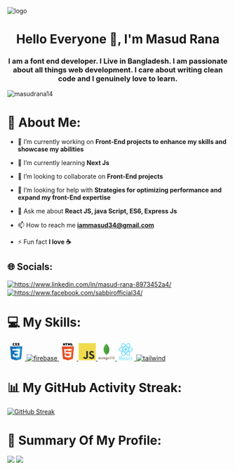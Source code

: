
![logo](https://github.com/MasudRana14/MasudRana14/blob/main/asset/mygithubpng.png?raw=true)


<h1 align="center">Hello Everyone 👋, I'm Masud Rana</h1>
<h3 align="center">I am a font end developer. I Live in Bangladesh. I am passionate about all things web development. I care about writing clean code and I genuinely love to learn.</h3>

<p align="left"> <img src="https://komarev.com/ghpvc/?username=masudrana14&label=Profile%20views&color=0e75b6&style=flat" alt="masudrana14" /> </p>

# 💫 About Me:

- 🔭 I’m currently working on **Front-End projects to enhance my skills and showcase my abilities**

- 🌱 I’m currently learning **Next Js**

- 👯 I’m looking to collaborate on **Front-End projects**

- 🤝 I’m looking for help with **Strategies for optimizing performance and expand my front-End expertise**

- 💬 Ask me about **React JS, java Script, ES6, Express Js**

- 📫 How to reach me **iammasud34@gmail.com**

- ⚡ Fun fact **I love ☕**

## 🌐 Socials:
<p align="left">
<a href="https://linkedin.com/in/https://www.linkedin.com/in/masud-rana-8973452a4/" target="blank"><img align="center" src="https://raw.githubusercontent.com/rahuldkjain/github-profile-readme-generator/master/src/images/icons/Social/linked-in-alt.svg" alt="https://www.linkedin.com/in/masud-rana-8973452a4/" height="30" width="40" /></a>
<a href="https://fb.com/https://www.facebook.com/sabbirofficial34/" target="blank"><img align="center" src="https://raw.githubusercontent.com/rahuldkjain/github-profile-readme-generator/master/src/images/icons/Social/facebook.svg" alt="https://www.facebook.com/sabbirofficial34/" height="30" width="40" /></a>
</p>

# 💻 My Skills:
<p align="left"> <a href="https://www.w3schools.com/css/" target="_blank" rel="noreferrer"> <img src="https://raw.githubusercontent.com/devicons/devicon/master/icons/css3/css3-original-wordmark.svg" alt="css3" width="40" height="40"/> </a> <a href="https://firebase.google.com/" target="_blank" rel="noreferrer"> <img src="https://www.vectorlogo.zone/logos/firebase/firebase-icon.svg" alt="firebase" width="40" height="40"/> </a> <a href="https://www.w3.org/html/" target="_blank" rel="noreferrer"> <img src="https://raw.githubusercontent.com/devicons/devicon/master/icons/html5/html5-original-wordmark.svg" alt="html5" width="40" height="40"/> </a> <a href="https://developer.mozilla.org/en-US/docs/Web/JavaScript" target="_blank" rel="noreferrer"> <img src="https://raw.githubusercontent.com/devicons/devicon/master/icons/javascript/javascript-original.svg" alt="javascript" width="40" height="40"/> </a> <a href="https://www.mongodb.com/" target="_blank" rel="noreferrer"> <img src="https://raw.githubusercontent.com/devicons/devicon/master/icons/mongodb/mongodb-original-wordmark.svg" alt="mongodb" width="40" height="40"/> </a> <a href="https://reactjs.org/" target="_blank" rel="noreferrer"> <img src="https://raw.githubusercontent.com/devicons/devicon/master/icons/react/react-original-wordmark.svg" alt="react" width="40" height="40"/> </a> <a href="https://tailwindcss.com/" target="_blank" rel="noreferrer"> <img src="https://www.vectorlogo.zone/logos/tailwindcss/tailwindcss-icon.svg" alt="tailwind" width="40" height="40"/> </a> </p>

# 📊 My GitHub Activity Streak:

[![GitHub Streak](https://github-readme-streak-stats.herokuapp.com?user=MasudRana14&theme=blue-green&hide_border=true&border_radius=4.6)](https://git.io/streak-stats)


# 📗 Summary Of My Profile:

![](https://github-readme-stats.vercel.app/api?username=masudrana14&theme=chartreuse-dark&hide_border=false&include_all_commits=true&count_private=true) ![](https://github-readme-stats.vercel.app/api/top-langs/?username=masudrana14&theme=chartreuse-dark&hide_border=false&include_all_commits=true&count_private=true&layout=compact)
